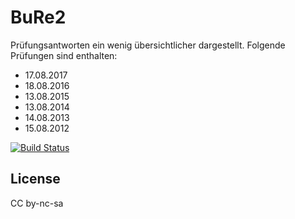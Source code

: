 # BuRe2

Prüfungsantworten ein wenig übersichtlicher dargestellt.
Folgende Prüfungen sind enthalten:
 - 17.08.2017
 - 18.08.2016
 - 13.08.2015
 - 13.08.2014
 - 14.08.2013
 - 15.08.2012

[![Build Status](https://travis-ci.org/n04hk/BuRe2.svg?branch=master)](https://travis-ci.org/n04hk/BuRe2)

## License
CC by-nc-sa
